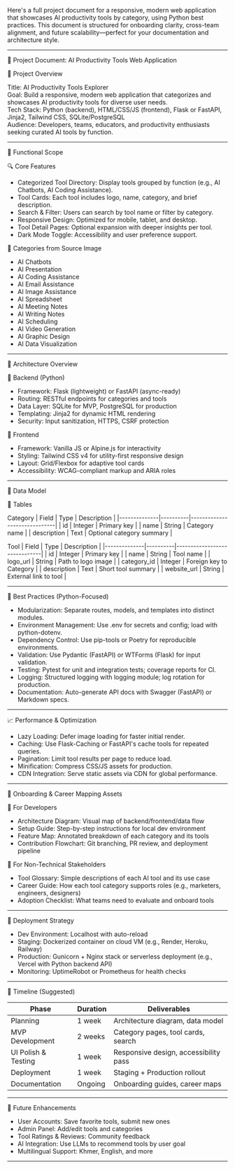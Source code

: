Here's a full project document for a responsive, modern web application that showcases AI productivity tools by category, using Python best practices. This document is structured for onboarding clarity, cross-team alignment, and future scalability—perfect for your documentation and architecture style.

---

🧠 Project Document: AI Productivity Tools Web Application

📌 Project Overview

Title: AI Productivity Tools Explorer  
Goal: Build a responsive, modern web application that categorizes and showcases AI productivity tools for diverse user needs.  
Tech Stack: Python (backend), HTML/CSS/JS (frontend), Flask or FastAPI, Jinja2, Tailwind CSS, SQLite/PostgreSQL  
Audience: Developers, teams, educators, and productivity enthusiasts seeking curated AI tools by function.

---

🧭 Functional Scope

🔍 Core Features
- Categorized Tool Directory: Display tools grouped by function (e.g., AI Chatbots, AI Coding Assistance).
- Tool Cards: Each tool includes logo, name, category, and brief description.
- Search & Filter: Users can search by tool name or filter by category.
- Responsive Design: Optimized for mobile, tablet, and desktop.
- Tool Detail Pages: Optional expansion with deeper insights per tool.
- Dark Mode Toggle: Accessibility and user preference support.

🧩 Categories from Source Image
- AI Chatbots
- AI Presentation
- AI Coding Assistance
- AI Email Assistance
- AI Image Assistance
- AI Spreadsheet
- AI Meeting Notes
- AI Writing Notes
- AI Scheduling
- AI Video Generation
- AI Graphic Design
- AI Data Visualization

---

🧱 Architecture Overview

🐍 Backend (Python)
- Framework: Flask (lightweight) or FastAPI (async-ready)
- Routing: RESTful endpoints for categories and tools
- Data Layer: SQLite for MVP, PostgreSQL for production
- Templating: Jinja2 for dynamic HTML rendering
- Security: Input sanitization, HTTPS, CSRF protection

🎨 Frontend
- Framework: Vanilla JS or Alpine.js for interactivity
- Styling: Tailwind CSS v4 for utility-first responsive design
- Layout: Grid/Flexbox for adaptive tool cards
- Accessibility: WCAG-compliant markup and ARIA roles

---

📂 Data Model

🧮 Tables

Category
| Field        | Type     | Description                  |
|--------------|----------|------------------------------|
| id           | Integer  | Primary key                  |
| name         | String   | Category name                |
| description  | Text     | Optional category summary    |

Tool
| Field        | Type     | Description                  |
|--------------|----------|------------------------------|
| id           | Integer  | Primary key                  |
| name         | String   | Tool name                    |
| logo_url     | String   | Path to logo image           |
| category_id  | Integer  | Foreign key to Category      |
| description  | Text     | Short tool summary           |
| website_url  | String   | External link to tool        |

---

🧪 Best Practices (Python-Focused)

- Modularization: Separate routes, models, and templates into distinct modules.
- Environment Management: Use .env for secrets and config; load with python-dotenv.
- Dependency Control: Use pip-tools or Poetry for reproducible environments.
- Validation: Use Pydantic (FastAPI) or WTForms (Flask) for input validation.
- Testing: Pytest for unit and integration tests; coverage reports for CI.
- Logging: Structured logging with logging module; log rotation for production.
- Documentation: Auto-generate API docs with Swagger (FastAPI) or Markdown specs.

---

📈 Performance & Optimization

- Lazy Loading: Defer image loading for faster initial render.
- Caching: Use Flask-Caching or FastAPI's cache tools for repeated queries.
- Pagination: Limit tool results per page to reduce load.
- Minification: Compress CSS/JS assets for production.
- CDN Integration: Serve static assets via CDN for global performance.

---

🧭 Onboarding & Career Mapping Assets

📌 For Developers
- Architecture Diagram: Visual map of backend/frontend/data flow
- Setup Guide: Step-by-step instructions for local dev environment
- Feature Map: Annotated breakdown of each category and its tools
- Contribution Flowchart: Git branching, PR review, and deployment pipeline

📌 For Non-Technical Stakeholders
- Tool Glossary: Simple descriptions of each AI tool and its use case
- Career Guide: How each tool category supports roles (e.g., marketers, engineers, designers)
- Adoption Checklist: What teams need to evaluate and onboard tools

---

🚀 Deployment Strategy

- Dev Environment: Localhost with auto-reload
- Staging: Dockerized container on cloud VM (e.g., Render, Heroku, Railway)
- Production: Gunicorn + Nginx stack or serverless deployment (e.g., Vercel with Python backend API)
- Monitoring: UptimeRobot or Prometheus for health checks

---

📅 Timeline (Suggested)

| Phase              | Duration | Deliverables                          |
|--------------------|----------|---------------------------------------|
| Planning           | 1 week   | Architecture diagram, data model      |
| MVP Development    | 2 weeks  | Category pages, tool cards, search    |
| UI Polish & Testing| 1 week   | Responsive design, accessibility pass |
| Deployment         | 1 week   | Staging + Production rollout          |
| Documentation      | Ongoing  | Onboarding guides, career maps        |

---

🧭 Future Enhancements

- User Accounts: Save favorite tools, submit new ones
- Admin Panel: Add/edit tools and categories
- Tool Ratings & Reviews: Community feedback
- AI Integration: Use LLMs to recommend tools by user goal
- Multilingual Support: Khmer, English, and more

---